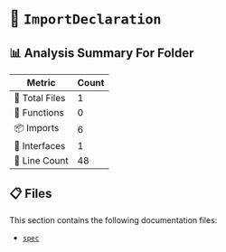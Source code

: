 # 📁 `ImportDeclaration`

## 📊 Analysis Summary For Folder

| Metric | Count |
|--------|-------|
| 📁 Total Files | 1 |
| 🔧 Functions | 0 |
| 📦 Imports | 6 |
| 📐 Interfaces | 1 |
| 🔢 Line Count | 48 |


## 📋 Files

This section contains the following documentation files:

- [`spec`](./spec.md)